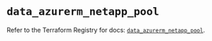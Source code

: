 # `data_azurerm_netapp_pool`

Refer to the Terraform Registry for docs: [`data_azurerm_netapp_pool`](https://registry.terraform.io/providers/hashicorp/azurerm/4.36.0/docs/data-sources/netapp_pool).
